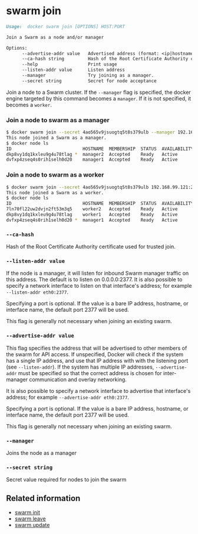 <!--[metadata]>
+++
title = "swarm join"
description = "The swarm join command description and usage"
keywords = ["swarm, join"]
advisory = "rc"
[menu.main]
parent = "smn_cli"
+++
<![end-metadata]-->

# swarm join

```markdown
Usage:  docker swarm join [OPTIONS] HOST:PORT

Join a Swarm as a node and/or manager

Options:
      --advertise-addr value   Advertised address (format: <ip|hostname|interface>[:port])
      --ca-hash string         Hash of the Root Certificate Authority certificate used for trusted join
      --help                   Print usage
      --listen-addr value      Listen address
      --manager                Try joining as a manager.
      --secret string          Secret for node acceptance
```

Join a node to a Swarm cluster. If the `--manager` flag is specified, the docker engine
targeted by this command becomes a `manager`. If it is not specified, it becomes a `worker`.

### Join a node to swarm as a manager

```bash
$ docker swarm join --secret 4ao565v9jsuogtq5t8s379ulb --manager 192.168.99.121:2377
This node joined a Swarm as a manager.
$ docker node ls
ID                           HOSTNAME  MEMBERSHIP  STATUS  AVAILABILITY  MANAGER STATUS         LEADER
dkp8vy1dq1kxleu9g4u78tlag *  manager2  Accepted    Ready   Active        Reachable
dvfxp4zseq4s0rih1selh0d20    manager1  Accepted    Ready   Active        Reachable              Yes
```

### Join a node to swarm as a worker

```bash
$ docker swarm join --secret 4ao565v9jsuogtq5t8s379ulb 192.168.99.121:2377
This node joined a Swarm as a worker.
$ docker node ls
ID                           HOSTNAME  MEMBERSHIP  STATUS  AVAILABILITY  MANAGER STATUS         LEADER
7ln70fl22uw2dvjn2ft53m3q5    worker2   Accepted    Ready   Active
dkp8vy1dq1kxleu9g4u78tlag    worker1   Accepted    Ready   Active        Reachable
dvfxp4zseq4s0rih1selh0d20 *  manager1  Accepted    Ready   Active        Reachable              Yes
```

### `--ca-hash`

Hash of the Root Certificate Authority certificate used for trusted join.

### `--listen-addr value`

If the node is a manager, it will listen for inbound Swarm manager traffic on this
address. The default is to listen on 0.0.0.0:2377. It is also possible to specify a
network interface to listen on that interface's address; for example `--listen-addr eth0:2377`.

Specifying a port is optional. If the value is a bare IP address, hostname, or interface
name, the default port 2377 will be used.

This flag is generally not necessary when joining an existing swarm.

### `--advertise-addr value`

This flag specifies the address that will be advertised to other members of the
swarm for API access. If unspecified, Docker will check if the system has a
single IP address, and use that IP address with with the listening port (see
`--listen-addr`). If the system has multiple IP addresses, `--advertise-addr`
must be specified so that the correct address is chosen for inter-manager
communication and overlay networking.

It is also possible to specify a network interface to advertise that interface's address;
for example `--advertise-addr eth0:2377`.

Specifying a port is optional. If the value is a bare IP address, hostname, or interface
name, the default port 2377 will be used.

This flag is generally not necessary when joining an existing swarm.

### `--manager`

Joins the node as a manager

### `--secret string`

Secret value required for nodes to join the swarm


## Related information

* [swarm init](swarm_init.md)
* [swarm leave](swarm_leave.md)
* [swarm update](swarm_update.md)
